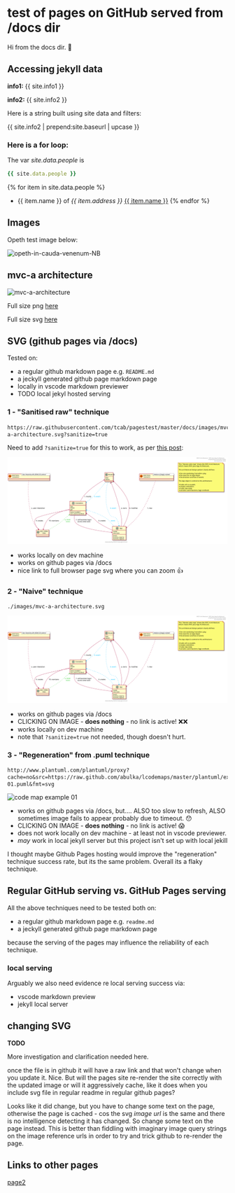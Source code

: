 # test of pages on GitHub served from /docs dir

Hi from the docs dir. 🤟

## Accessing jekyll data

**info1:** {{ site.info1 }}

**info2:** {{ site.info2 }}

Here is a string built using site data and filters:

{{ site.info2 | prepend:site.baseurl | upcase }}

### Here is a for loop:

The var *site.data.people* is 
```ruby
{{ site.data.people }}
```

{% for item in site.data.people %}
* {{ item.name }} of *{{ item.address }}* [{{ item.name }}](http://www.google.com)
{% endfor %}

## Images

Opeth test image below:

![opeth-in-cauda-venenum-NB](https://user-images.githubusercontent.com/830777/76915877-dc9fa800-6912-11ea-8c1a-08a0ab767f1a.jpg)

## mvc-a architecture

![mvc-a-architecture](https://user-images.githubusercontent.com/830777/76916676-4c169700-6915-11ea-9157-c74e4b1ff234.png)

Full size png [here](https://user-images.githubusercontent.com/830777/76916676-4c169700-6915-11ea-9157-c74e4b1ff234.png)

Full size svg [here](https://raw.githubusercontent.com/tcab/pagestest/master/docs/images/mvc-a-architecture.svg?sanitize=true)




## SVG (github pages via /docs)

Tested on:

- a regular github markdown page e.g. `README.md`
- a jeckyll generated github page markdown page
- locally in vscode markdown previewer
- TODO local jekyl hosted serving


### 1 - "Sanitised raw" technique

```
https://raw.githubusercontent.com/tcab/pagestest/master/docs/images/mvc-a-architecture.svg?sanitize=true
```

Need to add `?sanitize=true` for this to work, as per [this post](https://github.community/t5/How-to-use-Git-and-GitHub/Embedding-a-SVG/td-p/2192):

![mvc-a-architecture](https://raw.githubusercontent.com/tcab/pagestest/master/docs/images/mvc-a-architecture.svg?sanitize=true)

- works locally on dev machine
- works on github pages via /docs
- nice link to full browser page svg where you can zoom 👍






### 2 - "Naive" technique

```
./images/mvc-a-architecture.svg
```

![mvc-a-architecture](./images/mvc-a-architecture.svg)

- works on github pages via /docs
- CLICKING ON IMAGE - **does nothing** - no link is active! ❌❌
- works locally on dev machine
- note that `?sanitize=true` not needed, though doesn't hurt.








### 3 - "Regeneration" from .puml technique

```
http://www.plantuml.com/plantuml/proxy?cache=no&src=https://raw.github.com/abulka/lcodemaps/master/plantuml/example-01.puml&fmt=svg
```

![code map example 01](http://www.plantuml.com/plantuml/proxy?cache=no&src=https://raw.github.com/abulka/lcodemaps/master/plantuml/example-01.puml&fmt=svg)

- works on github pages via /docs, but.... ALSO too slow to refresh, ALSO sometimes image fails to appear probably due to timeout. 😯
- CLICKING ON IMAGE - **does nothing** - no link is active! 😱
- does not work locally on dev machine - at least not in vscode previewer.
- *may* work in local jekyll server but this project isn't set up with local jekill

I thought maybe Github Pages hosting would improve the "regeneration" technique success rate, but its the same problem.  Overall its a flaky technique.



## Regular GitHub serving vs. GitHub Pages serving

All the above techniques need to be tested both on:

- a regular github markdown page e.g. `readme.md`
- a jeckyll generated github page markdown page

because the serving of the pages may influence the reliability of each technique.

### local serving

Arguably we also need evidence re local serving success via:

- vscode markdown preview
- jekyll local server

## changing SVG

**TODO**

More investigation and clarification needed here.

once the file is in github it will have a raw link and that won't change when you update it.  Nice.  But will the pages site re-render the site correctly with the updated image or will it aggressively cache, like it does when you include svg file in regular readme in regular github pages?

Looks like it did change, but you have to change some text on the page, otherwise the page is cached - cos the svg *image url* is the same and there is no intelligence detecting it has changed. So change some text on the page instead. This is better than fiddling with imaginary image query strings on the image reference urls in order to try and trick github to re-render the page.

## Links to other pages

[page2](page2.md)
